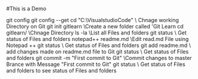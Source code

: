 #This is a Demo



git config
git config --get
cd "C:\VisualstudioCode" \\ Chnage working Directory on Git
git init gitlearn \\Create a new  folder called 'Git Learn
cd gitlearn/ \\Chnage Directory
ls -la \\List all Files and folders
git status \\ Get status of Files and folders
notepad++ readme.md \\Edit read.md File using Notepad ++
git status \\ Get status of Files and folders
git add readme.md \\ add changes made on  readme.md file to Git
git status \\ Get status of Files and folders
git commit -m "First commit to Git" \\Commit changes to master Brance with Message "First commit to Git"
git status \\ Get status of Files and folders to see status of Files and folders 
